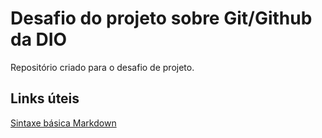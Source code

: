 # Desafio do projeto sobre Git/Github da DIO
Repositório criado para o desafio de projeto.

## Links úteis
[Sintaxe básica Markdown](https://www.markdownguide.org/basic-syntax/)
